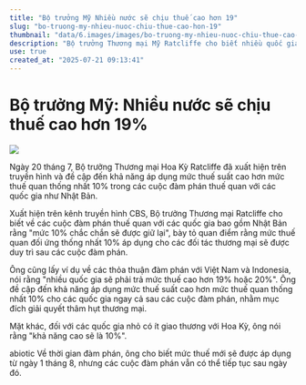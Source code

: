 ```yaml
---
title: "Bộ trưởng Mỹ Nhiều nước sẽ chịu thuế cao hơn 19"
slug: "bo-truong-my-nhieu-nuoc-chiu-thue-cao-hon-19"
thumbnail: "data/6.images/images/bo-truong-my-nhieu-nuoc-chiu-thue-cao-hon-19.webp"
description: "Bộ trưởng Thương mại Mỹ Ratcliffe cho biết nhiều quốc gia sẽ phải chịu mức thuế cao hơn 19 hoặc 20 sau các cuộc đàm phán thương mại nhằm giải quyết thâm hụt."
use: true
created_at: "2025-07-21 09:13:41"
---
```


# Bộ trưởng Mỹ: Nhiều nước sẽ chịu thuế cao hơn 19%

![](/images/20250721-01004699-fnn-000-1-view.webp)

Ngày 20 tháng 7, Bộ trưởng Thương mại Hoa Kỳ Ratcliffe đã xuất hiện trên truyền hình và đề cập đến khả năng áp dụng mức thuế suất cao hơn mức thuế quan thống nhất 10% trong các cuộc đàm phán thuế quan với các quốc gia như Nhật Bản.

Xuất hiện trên kênh truyền hình CBS, Bộ trưởng Thương mại Ratcliffe cho biết về các cuộc đàm phán thuế quan với các quốc gia bao gồm Nhật Bản rằng "mức 10% chắc chắn sẽ được giữ lại", bày tỏ quan điểm rằng mức thuế quan đối ứng thống nhất 10% áp dụng cho các đối tác thương mại sẽ được duy trì sau các cuộc đàm phán.

Ông cũng lấy ví dụ về các thỏa thuận đàm phán với Việt Nam và Indonesia, nói rằng "nhiều quốc gia sẽ phải trả mức thuế cao hơn 19% hoặc 20%". Ông đề cập đến khả năng áp dụng mức thuế suất cao hơn mức thuế quan thống nhất 10% cho các quốc gia ngay cả sau các cuộc đàm phán, nhằm mục đích giải quyết thâm hụt thương mại.

Mặt khác, đối với các quốc gia nhỏ có ít giao thương với Hoa Kỳ, ông nói rằng "khả năng cao sẽ là 10%".

 abiotic Về thời gian đàm phán, ông cho biết mức thuế mới sẽ được áp dụng từ ngày 1 tháng 8, nhưng các cuộc đàm phán vẫn có thể tiếp tục sau ngày đó.